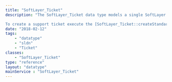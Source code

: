 ```yaml
---
title: "SoftLayer_Ticket"
description: "The SoftLayer_Ticket data type models a single SoftLayer customer support or notification ticket. Each ticket object contains references to it's updates, the user it's assigned to, the SoftLayer department and employee that it's assigned to, and any hardware objects or attached files associated with the ticket. Tickets are described in further detail on the [SoftLayer_Ticket](/reference/datatypes/SoftLayer_Ticket) service page. 

To create a support ticket execute the [SoftLayer_Ticket::createStandardTicket](/reference/datatypes/$1/#$2) or [SoftLayer_Ticket::createAdministrativeTicket](/reference/datatypes/$1/#$2) methods in the SoftLayer_Ticket service. To create an upgrade ticket for the SoftLayer sales group execute the [SoftLayer_Ticket::createUpgradeTicket](/reference/datatypes/$1/#$2). "
date: "2018-02-12"
tags:
    - "datatype"
    - "sldn"
    - "Ticket"
classes:
    - "SoftLayer_Ticket"
type: "reference"
layout: "datatype"
mainService : "SoftLayer_Ticket"
---
```

